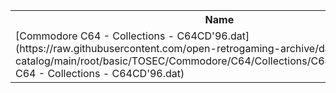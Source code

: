 <table>
<tr><th>Name</th><th>Size</th></tr>
<tr><td>
[Commodore C64 - Collections - C64CD'96.dat](https://raw.githubusercontent.com/open-retrogaming-archive/dat-catalog/main/root/basic/TOSEC/Commodore/C64/Collections/C64CD'96/Commodore C64 - Collections - C64CD'96.dat)
</td><td>1921161</td></tr>
</table>
